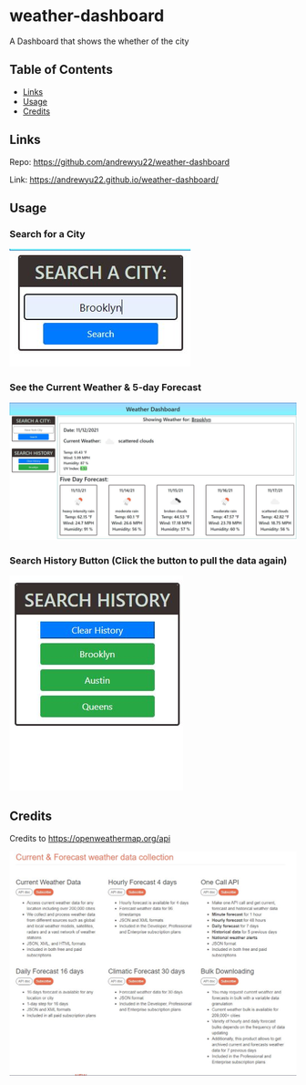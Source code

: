 # weather-dashboard
A Dashboard that shows the whether of the city

## Table of Contents 
* [Links](#Links)
* [Usage](#Usage)
* [Credits](#Credits)

## Links

Repo: https://github.com/andrewyu22/weather-dashboard

Link: https://andrewyu22.github.io/weather-dashboard/

## Usage

### Search for a City
![search](assets/images/search.JPG)

### See the Current Weather & 5-day Forecast
![result](assets/images/result.JPG)

### Search History Button (Click the button to pull the data again)

![history](assets/images/history.JPG)


## Credits

Credits to https://openweathermap.org/api 

![weatherAPI](assets/images/weatherAPI.JPG)